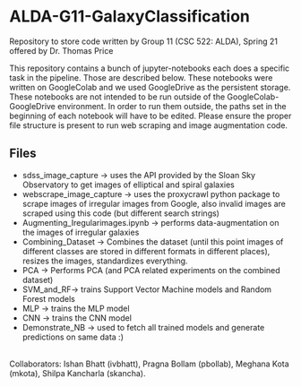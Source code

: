 # ALDA-G11-GalaxyClassification
Repository to store code written by Group 11 (CSC 522: ALDA), Spring 21 offered by Dr. Thomas Price  

This repository contains a bunch of jupyter-notebooks each does a specific task in the pipeline. Those are described below.
These notebooks were written on GoogleColab and we used GoogleDrive as the persistent storage.
These notebooks are not intended to be run outside of the GoogleColab-GoogleDrive environment. 
In order to run them outside, the paths set in the beginning of each notebook will have to be edited. 
Please ensure the proper file structure is present to run web scraping and image augmentation code.

## Files

* sdss_image_capture -> uses the API provided by the Sloan Sky Observatory to get images of elliptical and spiral galaxies
* webscrape_image_capture -> uses the proxycrawl python package to scrape images of irregular images from Google, also invalid images are scraped using this code (but different search strings)
* Augmenting_Iregularimages.ipynb -> performs data-augmentation on the images of irregular galaxies
* Combining_Dataset -> Combines the dataset (until this point images of different classes are stored in different formats in different places), resizes the images, standardizes everything.
* PCA -> Performs PCA (and PCA related experiments on the combined dataset)
* SVM_and_RF-> trains Support Vector Machine models and Random Forest models
* MLP -> trains the MLP model
* CNN -> trains the CNN model
* Demonstrate_NB -> used to fetch all trained models and generate predictions on same data :)
<br>
Collaborators: Ishan Bhatt (ivbhatt), Pragna Bollam (pbollab), Meghana Kota (mkota), Shilpa Kancharla (skancha).

